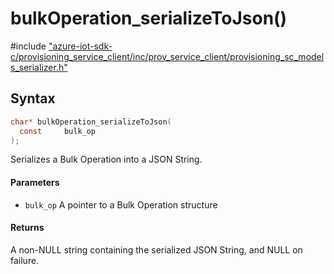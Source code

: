 # bulkOperation_serializeToJson()

\#include ["azure-iot-sdk-c/provisioning_service_client/inc/prov_service_client/provisioning_sc_models_serializer.h"](../iot-c-ref-provisioning-sc-models-serializer-h.md)  

## Syntax

```C
char* bulkOperation_serializeToJson(
  const 	bulk_op
);

```

Serializes a Bulk Operation into a JSON String.

#### Parameters
* `bulk_op` A pointer to a Bulk Operation structure

#### Returns
A non-NULL string containing the serialized JSON String, and NULL on failure.

